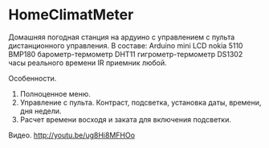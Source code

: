 # HomeClimatMeter
Домашняя погодная станция на ардуино с управлением с пульта дистанционного управления.
В составе:
Arduino mini
LCD nokia 5110
BMP180 барометр-термометр
DHT11 гигрометр-термометр
DS1302 часы реального времени
IR приемник любой.

Особенности.
1. Полноценное меню.
2. Управление с пульта. Контраст, подсветка, установка даты, времени, дня недели.
3. Расчет времени восходя и заката для включения подсветки.

Видео.
http://youtu.be/ug8Hi8MFHOo


